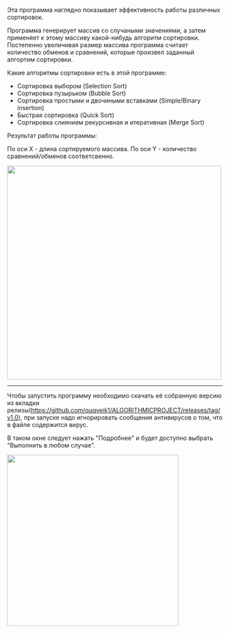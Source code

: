 Эта программа наглядно показывает эффективность работы различных сортировок.

Программа генерирует массив со случаными значениями, а затем применяет к этому массиву какой-нибудь алгоритм сортировки. 
Постепенно увеличивая размер массива программа считает количество обменов и сравнений, 
которые произвел заданный алгортим сортировки.

Какие алгоритмы сортировки есть в этой программе:
- Сортировка выбором (Selection Sort)
- Cортировка пузырьком (Bubble Sort)
- Сортировка простыми и двочиными вставками (Simple/Binary insertion)
- Быстрая сортировка (Quick Sort)
- Сортировка слиянием рекурсивная и итеративная (Merge Sort)

Результат работы программы:

По оси X - длина сортируемого массива.
По оси Y - количество сравнений/обменов соответсвенно.

<img src="https://user-images.githubusercontent.com/64206443/182865197-5ccfeaa1-01f8-4ea9-aa79-9471089e16df.png" width="500">

-----------------------------------------

Чтобы запустить программу необходимо скачать её собранную версию из вкладки релизы(https://github.com/quqveik1/ALGORITHMICPROJECT/releases/tag/v1.0),
при запуске надо игнорировать сообщения антивирусов о том, что в файле содержится вирус.

В таком окне следует нажать "Подробнее" и будет доступно выбрать "Выполнить в любом случае".


<img src="https://user-images.githubusercontent.com/64206443/182945554-ed4d18c6-a25d-4d0d-a331-e268643b3031.png" width="400">
